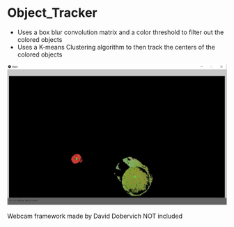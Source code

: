 # Object_Tracker
- Uses a box blur convolution matrix and a color threshold to filter out the colored objects
- Uses a K-means Clustering algorithm to then track the centers of the colored objects

![Image of Object Tracker Tracking 2 Differently Colored Objects](ObjectTrackerDemo.jpg)

Webcam framework made by David Dobervich NOT included
